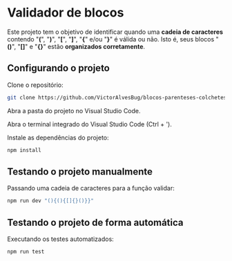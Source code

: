 # Validador de blocos

Este projeto tem o objetivo de identificar quando uma **cadeia de caracteres** 
contendo "**(**", "**)**", "**[**", "**]**", "**{**" e/ou "**}**" é válida ou 
não. Isto é, seus blocos "**()**", "**[]**" e "**{}**" estão 
**organizados corretamente**.

## Configurando o projeto

Clone o repositório:

```bash
git clone https://github.com/VictorAlvesBug/blocos-parenteses-colchetes-chaves.git
```

Abra a pasta do projeto no Visual Studio Code.

Abra o terminal integrado do Visual Studio Code (Ctrl + ').

Instale as dependências do projeto:

```bash
npm install
```

## Testando o projeto manualmente

Passando uma cadeia de caracteres para a função validar:

```bash
npm run dev "(){(){[]{}()}}"
```

## Testando o projeto de forma automática

Executando os testes automatizados:

```bash
npm run test
```